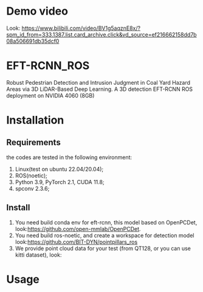 # Demo video
Look: https://www.bilibili.com/video/BV1g5aqznE8x/?spm_id_from=333.1387.list.card_archive.click&vd_source=ef216662158dd7b08a506691db35dcf0

# EFT-RCNN_ROS
Robust Pedestrian Detection and Intrusion Judgment in Coal Yard Hazard Areas via 3D LiDAR-Based Deep Learning. 
A 3D detection EFT-RCNN ROS deployment on NVIDIA 4060 (8GB)

# Installation
## Requirements
the codes are tested in the following environment: 
1. Linux(test on ubuntu 22.04/20.04);
2. ROS(noetic);
3. Python 3.9, PyTorch 2.1, CUDA 11.8;
4. spconv 2.3.6;

## Install
1. You need build conda env for eft-rcnn, this model based on OpenPCDet, look:https://github.com/open-mmlab/OpenPCDet.
2. You need build ros-noetic, and create a workspace for detection model look:https://github.com/BIT-DYN/pointpillars_ros
3. We provide point cloud data for your test (from QT128, or you can use kitti dataset), look:

# Usage

